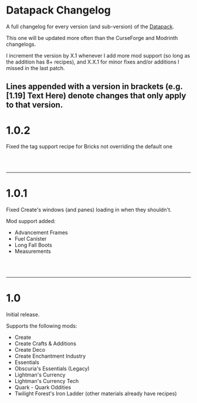 # Datapack Changelog

A full changelog for every version (and sub-version) of the [Datapack](https://www.curseforge.com/minecraft/data-packs/melting-recipe-compatability).

This one will be updated more often than the CurseForge and Modrinth changelogs.

I increment the version by X.1 whenever I add more mod support (so long as the addition has 8+ recipes), and X.X.1 for minor fixes and/or additions I missed in the last patch.

Lines appended with a version in brackets (e.g. [1.19] Text Here) denote changes that only apply to that version.
--------------------------------------------------

# 1.0.2

Fixed the tag support recipe for Bricks not overriding the default one

<br /> <br />

--------------------------------------------------

# 1.0.1

Fixed Create's windows (and panes) loading in when they shouldn't.

Mod support added:

- Advancement Frames
- Fuel Canister
- Long Fall Boots
- Measurements


<br /> <br />

--------------------------------------------------

# 1.0

Initial release.

Supports the following mods:

- Create
- Create Crafts & Additions
- Create Deco
- Create Enchantment Industry
- Essentials
- Obscuria's Essentials (Legacy)
- Lightman's Currency
- Lightman's Currency Tech
- Quark
- Quark Oddities
- Twilight Forest's Iron Ladder (other materials already have recipes)